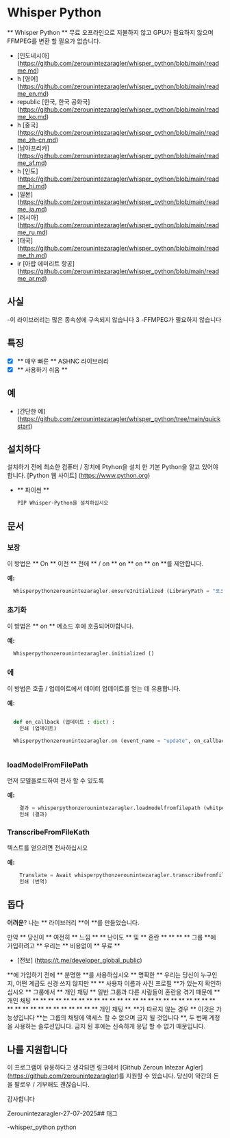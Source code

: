 # Whisper Python

** Whisper Python ** 무료 오프라인으로 지불하지 않고 GPU가 필요하지 않으며 FFMPEG를 변환 할 필요가 없습니다.

- [인도네시아] (https://github.com/zerounintezaragler/whisper_python/blob/main/readme.md)
- h [영어] (https://github.com/zerounintezaragler/whisper_python/blob/main/readme_en.md)
- republic [한국, 한국 공화국] (https://github.com/zerounintezaragler/whisper_python/blob/main/readme_ko.md)
- h [중국] (https://github.com/zerounintezaragler/whisper_python/blob/main/readme_zh-cn.md)
- [남아프리카] (https://github.com/zerounintezaragler/whisper_python/blob/main/readme_af.md)
- h [인도] (https://github.com/zerounintezaragler/whisper_python/blob/main/readme_hi.md)
- [일본] (https://github.com/zerounintezaragler/whisper_python/blob/main/readme_ja.md)
- [러시아] (https://github.com/zerounintezaragler/whisper_python/blob/main/readme_ru.md)
- [태국] (https://github.com/zerounintezaragler/whisper_python/blob/main/readme_th.md)
- ir [아랍 에미리트 항공] (https://github.com/zerounintezaragler/whisper_python/blob/main/readme_ar.md)

## 사실

-이 라이브러리는 많은 종속성에 구속되지 않습니다 3
-FFMPEG가 필요하지 않습니다

## 특징

- [x] ** 매우 빠른 ** ASHNC 라이브러리
- [x] ** 사용하기 쉬움 **

## 예

- [간단한 예] (https://github.com/zerounintezaragler/whisper_python/tree/main/quickstart)

## 설치하다

설치하기 전에 최소한 컴퓨터 / 장치에 Ptyhon을 설치 한 기본 Python을 알고 있어야합니다. [Python 웹 사이트] (https://www.python.org)

- ** 파이썬 **

  ```Bash
  PIP Whisper-Python을 설치하십시오
  ```

## 문서

### 보장

이 방법은 ** On ** 이전 ** 전에 ** / on ** on ** on ** on **를 제안합니다.

**예:**

```Python
  Whisperpythonzerounintezaragler.ensureInitialized (LibraryPath = "포크/의존성/lib/libwhisper_python.so")
```

### 초기화

이 방법은 ** on ** 메소드 후에 호출되어야합니다.

**예:**

```Python
  Whisperpythonzerounintezaragler.initialized ()
```

### 에

이 방법은 호출 / 업데이트에서 데이터 업데이트를 얻는 데 유용합니다.

**예:**

```Python

  def on_callback (업데이트 : dict) :
    인쇄 (업데이트)

  Whisperpythonzerounintezaragler.on (event_name = "update", on_callback = on_callback)
  
```


### loadModelFromFilePath

먼저 모델을로드하여 전사 할 수 있도록

**예:**

```Python
    결과 = whisperpythonzerounintezaragler.loadmodelfromfilepath (whitpermodelfilekat = "../../../ big-data/whisper/ggml-base.en.bin")
    인쇄 (결과)
```


### TranscribeFromFileKath

텍스트를 얻으려면 전사하십시오

**예:**

```Python
    Translate = Await whisperpythonzerounintezaragler.transcribefromfilekat (file_path = "../../../../ fork/whisper.cpp/samples/jfk.mp3")
    인쇄 (번역)
```

## 돕다

**어려운**? 나는 ** 라이브러리 **이 **를 만들었습니다. 

만약 ** 당신이 ** 여전히 ** 느낌 ** ** 난이도 ** 및 ** 혼란 ** ** ** ** 그룹 **에 가입하려고 ** 우리는 ** 비용없이 ** 무료 **

- [전보] (https://t.me/developer_global_public)

**에 가입하기 전에 ** 분명한 **를 사용하십시오 ** 명확한 ** 우리는 당신이 누구인지, 어떤 계급도 신경 쓰지 않지만 ** ** 사용자 이름과 사진 프로필 **가 있는지 확인하십시오 ** 그룹에서 ** 개인 채팅 ** 일반 그룹과 다른 사람들이 혼란을 겪기 때문에 ** 개인 채팅 ** ** ** ** ** ** ** ** ** ** ** ** ** ** ** ** ** ** ** ** ** ** ** ** ** ** ** ** ** ** ** ** ** ** ** ** 개인 채팅 **. **가 따르지 않는 경우 ** 이것은 가능성입니다 **는 그룹의 채팅에 액세스 할 수 없으며 금지 될 것입니다 **, 두 번째 계정을 사용하는 솔루션입니다. 금지 된 후에는 신속하게 응답 할 수 없기 때문입니다.


## 나를 지원합니다

이 프로그램이 유용하다고 생각되면 링크에서 [Github Zeroun Intezar Agler] (https://github.com/zerounintezaragler)를 지원할 수 있습니다. 당신이 약간의 돈을 팔로우 / 기부해도 괜찮습니다.

감사합니다

Zerounintezaragler-27-07-2025## 태그

-whisper_python python